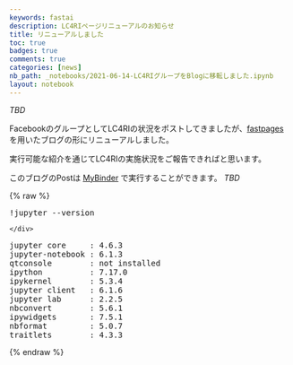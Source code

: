 ```yaml
---
keywords: fastai
description: LC4RIページリニューアルのお知らせ
title: リニューアルしました
toc: true
badges: true
comments: true
categories: [news]
nb_path: _notebooks/2021-06-14-LC4RIグループをBlogに移転しました.ipynb
layout: notebook
---
```


<!--
#################################################
### THIS FILE WAS AUTOGENERATED! DO NOT EDIT! ###
#################################################
# file to edit: _notebooks/2021-06-14-LC4RIグループをBlogに移転しました.ipynb
-->

<div class="container" id="notebook-container">
        
<div class="cell border-box-sizing text_cell rendered"><div class="inner_cell">
<div class="text_cell_render border-box-sizing rendered_html">
<p><em>TBD</em></p>
<p>FacebookのグループとしてLC4RIの状況をポストしてきましたが、<a href="https://github.com/fastai/fastpages">fastpages</a> を用いたブログの形にリニューアルしました。</p>
<p>実行可能な紹介を通じてLC4RIの実施状況をご報告できればと思います。</p>

</div>
</div>
</div>
<div class="cell border-box-sizing text_cell rendered"><div class="inner_cell">
<div class="text_cell_render border-box-sizing rendered_html">
<p>このブログのPostは <a href="https://mybinder.org">MyBinder</a> で実行することができます。 <em>TBD</em></p>

</div>
</div>
</div>
    {% raw %}
    
<div class="cell border-box-sizing code_cell rendered">
<div class="input">

<div class="inner_cell">
    <div class="input_area">
<div class=" highlight hl-ipython3"><pre><span></span><span class="o">!</span>jupyter --version
</pre></div>

    </div>
</div>
</div>

<div class="output_wrapper">
<div class="output">

<div class="output_area">

<div class="output_subarea output_stream output_stdout output_text">
<pre>jupyter core     : 4.6.3
jupyter-notebook : 6.1.3
qtconsole        : not installed
ipython          : 7.17.0
ipykernel        : 5.3.4
jupyter client   : 6.1.6
jupyter lab      : 2.2.5
nbconvert        : 5.6.1
ipywidgets       : 7.5.1
nbformat         : 5.0.7
traitlets        : 4.3.3
</pre>
</div>
</div>

</div>
</div>

</div>
    {% endraw %}

</div>
 

